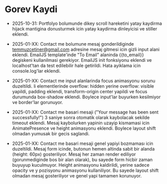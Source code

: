 # Gorev Kaydi

- 2025-10-31: Portfolyo bolumunde dikey scroll hareketini yatay kaydirma hijack mantigina donusturmek icin yatay kaydirma dinleyicisi ve stiller eklendi.

- 2025-01-XX: Contact me bolumune mesaj gonderildiginde temmuzcetiner@gmail.com adresine mesaj gitmesi icin gizli input alani eklendi. EmailJS template'inde "To Email" alaninda {{to_email}} degiskeni kullanilmasi gerekiyor. EmailJS init fonksiyonu eklendi ve localhost'tan da test edilebilir hale getirildi. Hata ayiklama icin console.log'lar eklendi.

- 2025-01-XX: Contact me input alanlarinda focus animasyonu sorunu duzeltildi. li elementlerinde overflow: hidden yerine overflow: visible yapildi, padding eklendi, transform-origin center yapildi ve focus durumunda box-shadow eklendi. Boylece input'lar buyurken kesilmiyor ve border'lar gorunuyor.

- 2025-01-XX: Contact me basari mesaji ("Your message has been sent successfully!") 3 saniye sonra otomatik olarak kaybolacak sekilde timeout eklendi. Mesaj kaybolurken yapinin uzayip kismamasi icin AnimatePresence ve height animasyonu eklendi. Boylece layout shift olmadan yumusak bir gecis saglandi.

- 2025-01-XX: Contact me basari mesaji genel yapiyi bozmaması icin duzeltildi. Mesaj form icinde, butonun hemen altinda sabit bir alanda (height: 60px) gosteriliyor. Mesaj her zaman render ediliyor (gorunmediginde bos bir alan olarak), bu sayede form hicbir zaman buyuyup kuculmuyor. Height animasyonu kaldirildi, yerine sadece opacity ve y pozisyonu animasyonu kullaniliyor. Bu sayede layout shift olmadan mesaj gosteriliyor ve genel yapi tamamen korunuyor.

